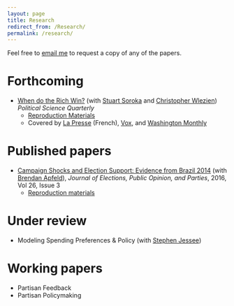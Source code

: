```yaml
---
layout: page
title: Research
redirect_from: /Research/
permalink: /research/
---
```


Feel free to [email me](mailto:branham@utexas.edu) to request a copy of any of the papers.

# Forthcoming
+ [When do the Rich Win?](/papers/when-do-the-rich-win.pdf) (with [Stuart Soroka](http://www.snsoroka.com/) and [Christopher Wlezien](http://www.utexas.edu/cola/government/faculty/profile.php?id=cw26629)) *Political Science Quarterly*
  + [Reproduction Materials](https://dx.doi.org/10.7910/DVN/UZSQTV)
  + Covered by [La Presse](http://plus.lapresse.ca/screens/703b026a-e414-4fdf-9444-000123790751%7C_0.html) (French), [Vox](http://www.vox.com/2016/5/9/11502464/gilens-page-oligarchy-study), and [Washington Monthly](http://www.washingtonmonthly.com/ten-miles-square/2016/02/to_influence_policy_you_have_t059643.php)

# Published papers
+ [Campaign Shocks and Election Support: Evidence from Brazil 2014](http://dx.doi.org/10.1080/17457289.2016.1178647) (with [Brendan Apfeld](http://bapfeld.github.io/)), *Journal of Elections, Public Opinion, and Parties*, 2016, Vol 26, Issue 3
  + [Reproduction materials](https://github.com/jabranham/brazil)

# Under review
+ Modeling Spending Preferences & Policy (with [Stephen Jessee](http://laits.utexas.edu/~sjessee/research.html))

# Working papers
+ Partisan Feedback
+ Partisan Policymaking
